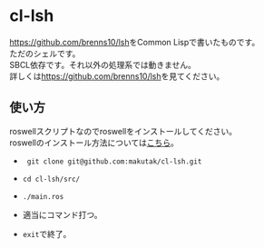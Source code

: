 # cl-lsh

<https://github.com/brenns10/lsh>をCommon Lispで書いたものです。   
ただのシェルです。  
SBCL依存です。それ以外の処理系では動きません。  
詳しくは<https://github.com/brenns10/lsh>を見てください。  

## 使い方
roswellスクリプトなのでroswellをインストールしてください。  
roswellのインストール方法については[こちら](https://github.com/roswell/roswell)。

* ``` git clone git@github.com:makutak/cl-lsh.git```

* ``` cd cl-lsh/src/ ```

* ``` ./main.ros ```

* 適当にコマンド打つ。

* ```exit```で終了。

